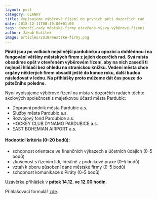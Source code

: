 ```yaml
---
layout: post
category: CLANKY
title: Vypisujeme výběrové řízení do prvních pěti dozorčích rad 
date: 2018-12-11T00:10:00+01:00
tags: dozorčí-rady městské-firmy otevřená-výzva výběrové-řízení
author: Jakub Kutílek
image: articles/2018/mestske-firmy.png
---
```


**Piráti jsou po volbách nejsilnější pardubickou opozicí a dohlédnou i na fungování většiny městských firem z jejich dozorčích rad. Svá místa obsadíme opět v otevřeném výběrovém řízení, aby na nich zasedli ti nejlepší hlídači bez ohledu na stranickou knížku. Vedení města chce orgány některých firem obsadit ještě do konce roku, další budou následovat v lednu. Na přihlášky proto můžeme dát čas pouze do pátečního poledne.**

Nyní vypisujeme výběrové řízení na místa v dozorčích radách těchto akciových společností s majetkovou účastí města Pardubic: 

- Dopravní podnik města Pardubic a.s.
- Služby města Pardubic a.s.
- Rozvojový fond Pardubice a.s.
- HOCKEY CLUB DYNAMO PARDUBICE a.s.
- EAST BOHEMIAN AIRPORT a.s.

#### Hodnoticí kritéria (0–20 bodů):

- schopnost orientace ve finančních výkazech a účetních údajích (0–5 bodů)
- zkušenost s řízením lidí, ideálně z podnikové praxe (0–5 bodů)
- vztah k oboru působení dané městské firmy (0–5 bodů)
- schopnost komunikace s Piráty (0–5 bodů)

Uzávěrka přihlášek v **pátek 14.12. ve 12.00 hodin**.

Přihlašovací formulář [zde](https://goo.gl/forms/mt4cKj7mYq331n4b2).

